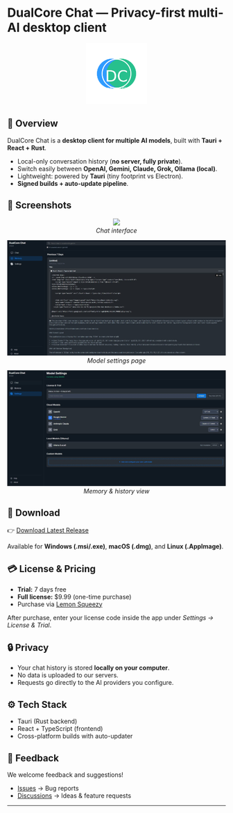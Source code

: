 # DualCore Chat — Privacy-first multi-AI desktop client

<p align="center">
  <img src="dualcore_logo_1024.png" width="140" alt="DualCore Chat logo" />
</p>

## 🚀 Overview
DualCore Chat is a **desktop client for multiple AI models**, built with **Tauri + React + Rust**.  
- Local-only conversation history (**no server, fully private**).  
- Switch easily between **OpenAI, Gemini, Claude, Grok, Ollama (local)**.  
- Lightweight: powered by **Tauri** (tiny footprint vs Electron).  
- **Signed builds + auto-update pipeline**.  

## 📸 Screenshots
<p align="center">
  <img src="screenshot1.jpg" width="600" /><br/>
  <em>Chat interface</em>
</p>
<p align="center">
  <img src="screenshot2.jpg" width="600" /><br/>
  <em>Model settings page</em>
</p>
<p align="center">
  <img src="screenshot3.jpg" width="600" /><br/>
  <em>Memory & history view</em>
</p>

## 💾 Download
👉 [Download Latest Release](https://github.com/adamli0526-rgb/Dualcore-Chat)

Available for **Windows (.msi/.exe)**, **macOS (.dmg)**, and **Linux (.AppImage)**.  

## 💳 License & Pricing
- **Trial:** 7 days free  
- **Full license:** $9.99 (one-time purchase)  
- Purchase via [Lemon Squeezy](https://dualcore-chat.lemonsqueezy.com/checkout)  

After purchase, enter your license code inside the app under *Settings → License & Trial*.  

## 🔒 Privacy
- Your chat history is stored **locally on your computer**.  
- No data is uploaded to our servers.  
- Requests go directly to the AI providers you configure.  

## ⚙️ Tech Stack
- Tauri (Rust backend)  
- React + TypeScript (frontend)  
- Cross-platform builds with auto-updater  

## 📢 Feedback
We welcome feedback and suggestions!  
- [Issues](../../issues) → Bug reports  
- [Discussions](../../discussions) → Ideas & feature requests  

---
